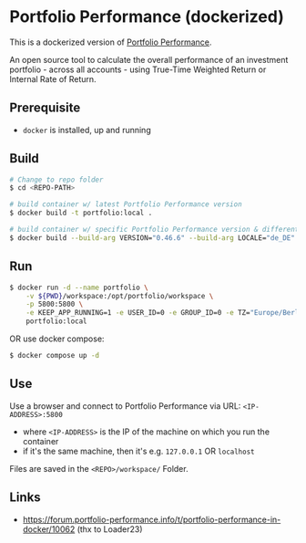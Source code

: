 # Portfolio Performance (dockerized)

This is a dockerized version of [Portfolio Performance](https://www.portfolio-performance.info/en/).

An open source tool to calculate the overall performance of an investment portfolio - across all accounts - using True-Time Weighted Return or Internal Rate of Return.

## Prerequisite
* `docker` is installed, up and running

## Build
```bash
# Change to repo folder
$ cd <REPO-PATH>

# build container w/ latest Portfolio Performance version
$ docker build -t portfolio:local .

# build container w/ specific Portfolio Performance version & different language
$ docker build --build-arg VERSION="0.46.6" --build-arg LOCALE="de_DE" -t portfolio:local .
```

## Run
```bash
$ docker run -d --name portfolio \
	-v ${PWD}/workspace:/opt/portfolio/workspace \
	-p 5800:5800 \
	-e KEEP_APP_RUNNING=1 -e USER_ID=0 -e GROUP_ID=0 -e TZ="Europe/Berlin" \
	portfolio:local
```
OR use docker compose:
```bash
$ docker compose up -d
```

## Use
Use a browser and connect to Portfolio Performance via URL: `<IP-ADDRESS>:5800`
* where `<IP-ADDRESS>` is the IP of the machine on which you run the container
* if it's the same machine, then it's e.g. `127.0.0.1` OR `localhost`


Files are saved in the `<REPO>/workspace/` Folder.

## Links
* https://forum.portfolio-performance.info/t/portfolio-performance-in-docker/10062 (thx to Loader23)